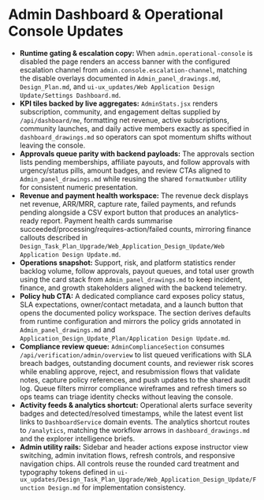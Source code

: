 # Admin Dashboard & Operational Console Updates

- **Runtime gating & escalation copy:** When `admin.operational-console` is disabled the page renders an access banner with the configured escalation channel from `admin.console.escalation-channel`, matching the disable overlays documented in `Admin_panel_drawings.md`, `Design_Plan.md`, and `ui-ux_updates/Web Application Design Update/Settings Dashboard.md`.
- **KPI tiles backed by live aggregates:** `AdminStats.jsx` renders subscription, community, and engagement deltas supplied by `/api/dashboard/me`, formatting net revenue, active subscriptions, community launches, and daily active members exactly as specified in `dashboard_drawings.md` so operators can spot momentum shifts without leaving the console.
- **Approvals queue parity with backend payloads:** The approvals section lists pending memberships, affiliate payouts, and follow approvals with urgency/status pills, amount badges, and review CTAs aligned to `Admin_panel_drawings.md` while reusing the shared `formatNumber` utility for consistent numeric presentation.
- **Revenue and payment health workspace:** The revenue deck displays net revenue, ARR/MRR, capture rate, failed payments, and refunds pending alongside a CSV export button that produces an analytics-ready report. Payment health cards summarise succeeded/processing/requires-action/failed counts, mirroring finance callouts described in `Design_Task_Plan_Upgrade/Web_Application_Design_Update/Web Application Design Update.md`.
- **Operations snapshot:** Support, risk, and platform statistics render backlog volume, follow approvals, payout queues, and total user growth using the card stack from `Admin_panel_drawings.md` to keep incident, finance, and growth stakeholders aligned with the backend telemetry.
- **Policy hub CTA:** A dedicated compliance card exposes policy status, SLA expectations, owner/contact metadata, and a launch button that opens the documented policy workspace. The section derives defaults from runtime configuration and mirrors the policy grids annotated in `Admin_panel_drawings.md` and `Application_Design_Update_Plan/Application Design Update.md`.
- **Compliance review queue:** `AdminComplianceSection` consumes `/api/verification/admin/overview` to list queued verifications with SLA breach badges, outstanding document counts, and reviewer risk scores while enabling approve, reject, and resubmission flows that validate notes, capture policy references, and push updates to the shared audit log. Queue filters mirror compliance wireframes and refresh timers so ops teams can triage identity checks without leaving the console.
- **Activity feeds & analytics shortcut:** Operational alerts surface severity badges and detected/resolved timestamps, while the latest event list links to `DashboardService` domain events. The analytics shortcut routes to `/analytics`, matching the workflow arrows in `dashboard_drawings.md` and the explorer intelligence briefs.
- **Admin utility rails:** Sidebar and header actions expose instructor view switching, admin invitation flows, refresh controls, and responsive navigation chips. All controls reuse the rounded card treatment and typography tokens defined in `ui-ux_updates/Design_Task_Plan_Upgrade/Web_Application_Design_Update/Function Design.md` for implementation consistency.
